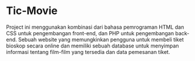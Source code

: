 # Tic-Movie
Project ini menggunakan kombinasi dari bahasa pemrograman HTML dan CSS untuk pengembangan front-end, dan PHP untuk pengembangan back-end. Sebuah website yang memungkinkan pengguna untuk membeli tiket bioskop secara online dan memiliki sebuah database untuk menyimpan informasi tentang film-film yang tersedia dan data pemesanan tiket.
